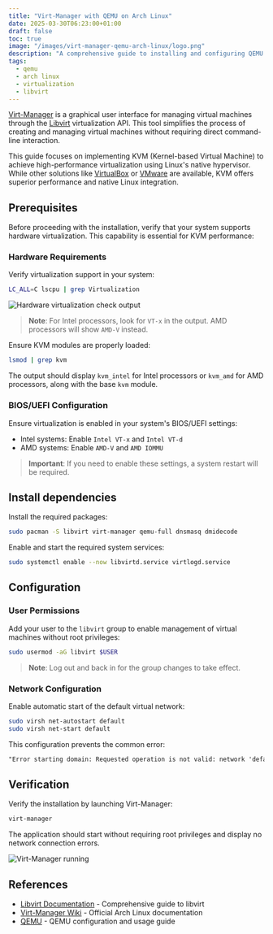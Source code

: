 ```yaml
---
title: "Virt-Manager with QEMU on Arch Linux"
date: 2025-03-30T06:23:00+01:00
draft: false
toc: true
image: "/images/virt-manager-qemu-arch-linux/logo.png"
description: "A comprehensive guide to installing and configuring QEMU with Virt-Manager for virtualization on Arch Linux"
tags:
  - qemu
  - arch linux
  - virtualization
  - libvirt
---
```


[Virt-Manager](https://virt-manager.org/) is a graphical user interface for managing virtual machines through the [Libvirt](https://wiki.archlinux.org/title/Libvirt) virtualization API. This tool simplifies the process of creating and managing virtual machines without requiring direct command-line interaction.

This guide focuses on implementing KVM (Kernel-based Virtual Machine) to achieve high-performance virtualization using Linux's native hypervisor. While other solutions like [VirtualBox](https://www.virtualbox.org/) or [VMware](https://www.vmware.com/) are available, KVM offers superior performance and native Linux integration.

## Prerequisites

Before proceeding with the installation, verify that your system supports hardware virtualization. This capability is essential for KVM performance:

### Hardware Requirements

Verify virtualization support in your system:
```bash
LC_ALL=C lscpu | grep Virtualization
```

![Hardware virtualization check output](/images/virt-manager-qemu-arch-linux/virtualization-enabled.jpg#center)

> **Note**: For Intel processors, look for `VT-x` in the output. AMD processors will show `AMD-V` instead.

Ensure KVM modules are properly loaded:
```bash
lsmod | grep kvm
```

The output should display `kvm_intel` for Intel processors or `kvm_amd` for AMD processors, along with the base `kvm` module.

### BIOS/UEFI Configuration

Ensure virtualization is enabled in your system's BIOS/UEFI settings:
- Intel systems: Enable `Intel VT-x` and `Intel VT-d`
- AMD systems: Enable `AMD-V` and `AMD IOMMU`

> **Important**: If you need to enable these settings, a system restart will be required.

## Install dependencies

Install the required packages:

```bash
sudo pacman -S libvirt virt-manager qemu-full dnsmasq dmidecode
```

Enable and start the required system services:

```bash
sudo systemctl enable --now libvirtd.service virtlogd.service
```

## Configuration

### User Permissions

Add your user to the `libvirt` group to enable management of virtual machines without root privileges:

```bash
sudo usermod -aG libvirt $USER
```

> **Note**: Log out and back in for the group changes to take effect.

### Network Configuration

Enable automatic start of the default virtual network:

```bash
sudo virsh net-autostart default
sudo virsh net-start default
```

This configuration prevents the common error:

```txt
"Error starting domain: Requested operation is not valid: network 'default' is not active"
```

## Verification

Verify the installation by launching Virt-Manager:

```bash
virt-manager
```

The application should start without requiring root privileges and display no network connection errors.

![Virt-Manager running](/images/virt-manager-qemu-arch-linux/virt-manager.jpg#center)

## References

- [Libvirt Documentation](https://wiki.archlinux.org/title/Libvirt) - Comprehensive guide to libvirt
- [Virt-Manager Wiki](https://wiki.archlinux.org/title/Virt-manager) - Official Arch Linux documentation
- [QEMU](https://wiki.archlinux.org/title/QEMU) - QEMU configuration and usage guide
